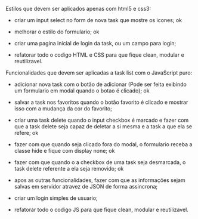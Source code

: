 Estilos que devem ser aplicados apenas com html5 e css3:

- criar um input select no form de nova task que mostre os icones; ok

- melhorar o estilo do formulario; ok

- criar uma pagina inicial de login da task, ou um campo para login;

- refatorar todo o codigo HTML e CSS para que fique clean, modular e reutilizavel. 


Funcionalidades que devem ser aplicadas a task list com o JavaScript puro:

- adicionar nova task com o botão de adicionar
(Pode ser feita exibindo um formulario em modal quando o botao é clicado); ok

- salvar a task nos favoritos quando o botão favorito é clicado e mostrar isso com a mudança da cor do favorito;

- criar uma task delete quando o input checkbox é marcado e fazer com que a task delete seja capaz de deletar a si mesma e a task a que ela se refere; ok

- fazer com que quando seja clicado fora do modal, o formulario receba a classe hide e fique com display none; ok

- fazer com que quando o a checkbox de uma task seja desmarcada, o task delete referente a ela seja removido; ok

- apos as outras funcionalidades, fazer com que as informações sejam salvas em servidor atravez de JSON de forma assincrona;

- criar um login simples de usuario;

- refatorar todo o codigo JS para que fique clean, modular e reutilizavel. 


